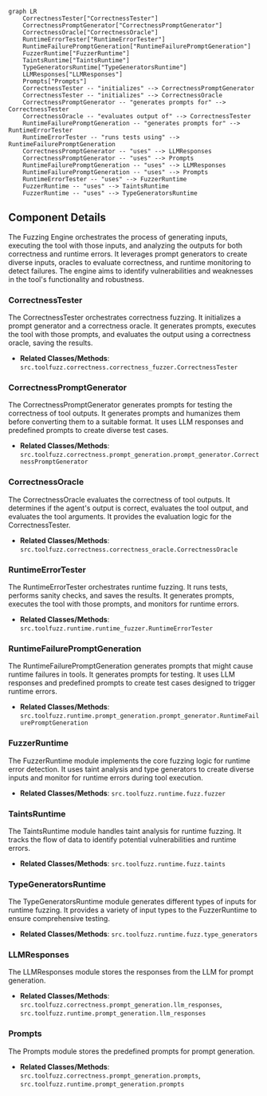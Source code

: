 ```mermaid
graph LR
    CorrectnessTester["CorrectnessTester"]
    CorrectnessPromptGenerator["CorrectnessPromptGenerator"]
    CorrectnessOracle["CorrectnessOracle"]
    RuntimeErrorTester["RuntimeErrorTester"]
    RuntimeFailurePromptGeneration["RuntimeFailurePromptGeneration"]
    FuzzerRuntime["FuzzerRuntime"]
    TaintsRuntime["TaintsRuntime"]
    TypeGeneratorsRuntime["TypeGeneratorsRuntime"]
    LLMResponses["LLMResponses"]
    Prompts["Prompts"]
    CorrectnessTester -- "initializes" --> CorrectnessPromptGenerator
    CorrectnessTester -- "initializes" --> CorrectnessOracle
    CorrectnessPromptGenerator -- "generates prompts for" --> CorrectnessTester
    CorrectnessOracle -- "evaluates output of" --> CorrectnessTester
    RuntimeFailurePromptGeneration -- "generates prompts for" --> RuntimeErrorTester
    RuntimeErrorTester -- "runs tests using" --> RuntimeFailurePromptGeneration
    CorrectnessPromptGenerator -- "uses" --> LLMResponses
    CorrectnessPromptGenerator -- "uses" --> Prompts
    RuntimeFailurePromptGeneration -- "uses" --> LLMResponses
    RuntimeFailurePromptGeneration -- "uses" --> Prompts
    RuntimeErrorTester -- "uses" --> FuzzerRuntime
    FuzzerRuntime -- "uses" --> TaintsRuntime
    FuzzerRuntime -- "uses" --> TypeGeneratorsRuntime
```

## Component Details

The Fuzzing Engine orchestrates the process of generating inputs, executing the tool with those inputs, and analyzing the outputs for both correctness and runtime errors. It leverages prompt generators to create diverse inputs, oracles to evaluate correctness, and runtime monitoring to detect failures. The engine aims to identify vulnerabilities and weaknesses in the tool's functionality and robustness.

### CorrectnessTester
The CorrectnessTester orchestrates correctness fuzzing. It initializes a prompt generator and a correctness oracle. It generates prompts, executes the tool with those prompts, and evaluates the output using a correctness oracle, saving the results.
- **Related Classes/Methods**: `src.toolfuzz.correctness.correctness_fuzzer.CorrectnessTester`

### CorrectnessPromptGenerator
The CorrectnessPromptGenerator generates prompts for testing the correctness of tool outputs. It generates prompts and humanizes them before converting them to a suitable format. It uses LLM responses and predefined prompts to create diverse test cases.
- **Related Classes/Methods**: `src.toolfuzz.correctness.prompt_generation.prompt_generator.CorrectnessPromptGenerator`

### CorrectnessOracle
The CorrectnessOracle evaluates the correctness of tool outputs. It determines if the agent's output is correct, evaluates the tool output, and evaluates the tool arguments. It provides the evaluation logic for the CorrectnessTester.
- **Related Classes/Methods**: `src.toolfuzz.correctness.correctness_oracle.CorrectnessOracle`

### RuntimeErrorTester
The RuntimeErrorTester orchestrates runtime fuzzing. It runs tests, performs sanity checks, and saves the results. It generates prompts, executes the tool with those prompts, and monitors for runtime errors.
- **Related Classes/Methods**: `src.toolfuzz.runtime.runtime_fuzzer.RuntimeErrorTester`

### RuntimeFailurePromptGeneration
The RuntimeFailurePromptGeneration generates prompts that might cause runtime failures in tools. It generates prompts for testing. It uses LLM responses and predefined prompts to create test cases designed to trigger runtime errors.
- **Related Classes/Methods**: `src.toolfuzz.runtime.prompt_generation.prompt_generator.RuntimeFailurePromptGeneration`

### FuzzerRuntime
The FuzzerRuntime module implements the core fuzzing logic for runtime error detection. It uses taint analysis and type generators to create diverse inputs and monitor for runtime errors during tool execution.
- **Related Classes/Methods**: `src.toolfuzz.runtime.fuzz.fuzzer`

### TaintsRuntime
The TaintsRuntime module handles taint analysis for runtime fuzzing. It tracks the flow of data to identify potential vulnerabilities and runtime errors.
- **Related Classes/Methods**: `src.toolfuzz.runtime.fuzz.taints`

### TypeGeneratorsRuntime
The TypeGeneratorsRuntime module generates different types of inputs for runtime fuzzing. It provides a variety of input types to the FuzzerRuntime to ensure comprehensive testing.
- **Related Classes/Methods**: `src.toolfuzz.runtime.fuzz.type_generators`

### LLMResponses
The LLMResponses module stores the responses from the LLM for prompt generation.
- **Related Classes/Methods**: `src.toolfuzz.correctness.prompt_generation.llm_responses`, `src.toolfuzz.runtime.prompt_generation.llm_responses`

### Prompts
The Prompts module stores the predefined prompts for prompt generation.
- **Related Classes/Methods**: `src.toolfuzz.correctness.prompt_generation.prompts`, `src.toolfuzz.runtime.prompt_generation.prompts`
